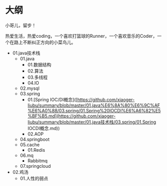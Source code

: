 # 大纲

小哥儿，留步！

​		热爱生活，热爱coding，一个喜欢打篮球的Runner，一个喜欢音乐的Coder，一个在路上不断纠正方向的小菜鸟儿。

* 01.java技术栈
  * 01.java
    * 01.数据结构
    * 02.算法
    * 03.多线程
    * 04.IO
  * 02.mysql
  * 03.spring
    * 01.[Spring IOC/DI概念]([https://github.com/xiaoger-liubu/summary/blob/master/01.java%E6%8A%80%E6%9C%AF%E6%A0%88/03.spring/01.Spring%20IOCDI%E6%A6%82%E5%BF%B5.md](https://github.com/xiaoger-liubu/summary/blob/master/01.java技术栈/03.spring/01.Spring IOCDI概念.md))
    * 02.AOP
  * 04.springboot
  * 05.cache
    * 01.Redis
  * 06.mq
    * Rabbitmq
  * 07.springcloud
* 02.鸡汤
  * 01.人性的弱点
